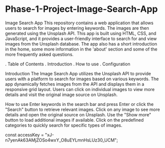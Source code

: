 # Phase-1-Project-Image-Search-App
Image Search App
This repository contains a web application that allows users to search for images by entering keywords. The images are then generated using the Unsplash API. 
This app is built using HTML, CSS, and JavaScript, and it provides a user-friendly interface to search for and view images from the Unsplash database. The app also has a short introduction in the home, some more information in the 'about' section and some of the more frequently asked questions.

. Table of Contents
. Introduction
. How to use
. Configuration

Introduction
The Image Search App utilizes the Unsplash API to provide users with a platform to search for images based on various keywords. The app dynamically fetches images from the API and displays them in a responsive grid layout. Users can click on individual images to view more details and visit the original image source on Unsplash.

How to use
Enter keywords in the search bar and press Enter or click the "Search" button to retrieve relevant images.
Click on any image to see more details and open the original source on Unsplash.
Use the "Show more" button to load additional images if available.
Click on the predefined categories to quickly search for specific types of images.

const accessKey = "xJ-n7yenAk63AMjZOSo4wxY_O8uEYLmnHsLUz30_UCM";


